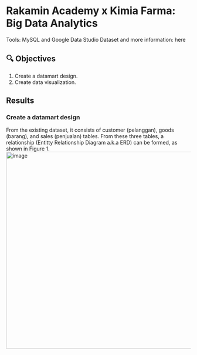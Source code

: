 # Rakamin Academy x Kimia Farma: Big Data Analytics 
Tools: MySQL and Google Data Studio
Dataset and more information: here

## 🔍 Objectives
1. Create a datamart design.
2. Create data visualization.

## Results
### Create a datamart design
From the existing dataset, it consists of customer (pelanggan), goods (barang), and sales (penjualan) tables. From these three tables, a relationship (Entitty Relationship Diagram a.k.a ERD) can be formed, as shown in Figure 1. <br>
<img width="536" alt="image" src="https://github.com/ramadhanakirana/Big-Data-Analytics-Rakamin/assets/102908444/876f9714-1e03-4dcf-a4f0-c4518e8bbb6d"> <br>

